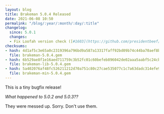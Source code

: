 ```yaml
---
layout: blog
title: Brakeman 5.0.4 Released
date: 2021-06-08 10:50
permalink: "/blog/:year/:month/:day/:title"
changelog:
  since: 5.0.1
  changes:
  - Fix Loofah version check ([#1603](https://github.com/presidentbeef/brakeman/issues/1603))
checksums:
- hash: 4d1af5c3e65a0c2319396a796bd9a587a13317faff92bd09b74c44ba70aef8b3
  file: brakeman-5.0.4.gem
- hash: 6b529ae8f1e16aed711759c3b52fc01c60befeb896042de02aaa5aabf5c24cb5
  file: brakeman-lib-5.0.4.gem
- hash: 5a402076af48fc526211212d70a751c80c27cae535077c1c7a63dadc314efe97
  file: brakeman-min-5.0.4.gem
---
```



This is a tiny bugfix release!

_What happened to 5.0.2 and 5.0.3??_

They were messed up. Sorry. Don't use them.


